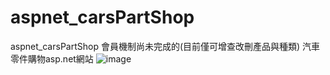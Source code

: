 # aspnet_carsPartShop
aspnet_carsPartShop
會員機制尚未完成的(目前僅可增查改刪產品與種類) 汽車零件購物asp.net網站
![image](https://github.com/a68727739/aspnet_carsPartShop/blob/master/demo01.gif)
